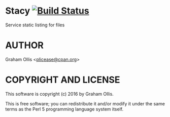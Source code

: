 # Stacy [![Build Status](https://secure.travis-ci.org/Clustericious/Stacy.png)](http://travis-ci.org/Clustericious/Stacy)

Service static listing for files

# AUTHOR

Graham Ollis &lt;plicease@cpan.org>

# COPYRIGHT AND LICENSE

This software is copyright (c) 2016 by Graham Ollis.

This is free software; you can redistribute it and/or modify it under
the same terms as the Perl 5 programming language system itself.
